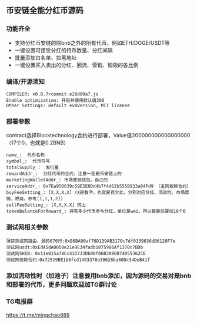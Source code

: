 ## 币安链全能分红币源码



### 功能齐全

- 支持分红币安链的除bnb之外的所有代币，例如ETH/DOGE/USDT等
- 一键设置可接受分红的持币数量、分红间隔
- 批量添加白名单、拉黑地址
- 一键设置买入卖出的分红、回流、营销、销毁的各比例



### 编译/开源须知

```
COMPILER: v0.8.7+commit.e28d00a7.js
Enable optimization: 开启并使用默认值200
Other Settings: default evmVersion, MIT license
```



### 部署参数

contract选择Blocktechnology合约进行部署，Value值200000000000000000（17个0，也就是0.2BNB）

```
name_:  代币名称
symbol_:  代币符号
totalSupply_:  发行量
rewardAddr_:  分红代币的合约，注意一定是币安链上的
marketingWalletAddr_: 市场营销钱包，自己的
serviceAddr_: 0x7Ea95D639c59E5E0Dd4b7f4d62b5558933a84Fd9 （主网依赖合约）
buyFeeSetting_: [X,X,X,X] (X是数字，也就是百分比，分别对应分红、流动性、市场营销、燃烧，参考[1,1,1,2])
sellFeeSetting_: [X,X,X,X] 同上
tokenBalanceForReward_: 持有多少代币参与分红，单位是wei，所以数量后要加18个0
```


### 测试网相关参数

```
薄饼测试网路由，源码676行:0xB6BA90af76D139AB3170c7df0139636dB6120F7e
测试网usdt:0xEdA5dA0050e21e9E34fadb1075986Af1370c7BDb
测试网SHIB: 0x11e815a78Cc41D733Db00f06B3A96074855362CE
测试网依赖合约:0x72519BE1b6fcd1493378e38628ba60Dc34DeB41f
```


### 添加流动性时（加池子）注意要用bnb添加，因为源码的交易对是bnb和部署的代币，更多问题欢迎加TG群讨论




### TG电报群

https://t.me/mingchao888
